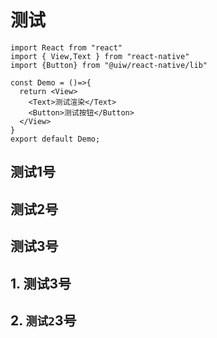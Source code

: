 
# 测试

```tsx mdx:preview:demo
import React from "react"
import { View,Text } from "react-native"
import {Button} from "@uiw/react-native/lib"

const Demo = ()=>{
  return <View>
    <Text>测试渲染</Text>
    <Button>测试按钮</Button>
  </View>
}
export default Demo;
```

## 测试1号

## 测试2号

## 测试3号

## 1. 测试3号

## 2. `测试2`3号

